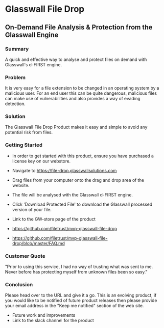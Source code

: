 # Glasswall File Drop
## On-Demand File Analysis & Protection from the Glasswall Engine

### Summary
A quick and effective way to analyse and protect files on demand with Glasswall's d-FIRST engine.

### Problem
It is very easy for a file extension to be changed in an operating system by a malicious user. For an end user this can be quite dangerous, malicious files can make use of vulnerabilities and also provides a way of evading detection. 

### Solution
The Glasswall File Drop Product makes it easy and simple to avoid any potential risk from files.

### Getting Started
- In order to get started with this product, ensure you have purchased a license key on our webstore.
- Navigate to https://file-drop.glasswallsolutions.com
- Drag files from your computer onto the drag and drop area of the website.
- The file will be analysed with the Glasswall d-FIRST engine.
- Click 'Download Protected File' to download the Glasswall processed version of your file.

- Link to the GW-store page of the product
- https://github.com/filetrust/mvp-glasswall-file-drop
- https://github.com/filetrust/mvp-glasswall-file-drop/blob/master/FAQ.md

### Customer Quote
"Prior to using this service, I had no way of trusting what was sent to me. Never before has protecting myself from unknown files been so easy."

### Conclusion
Please head over to the URL and give it a go. This is an evolving product, if you would like to be notified of future product releases then please provide your email address in the "Keep me notified" section of the web site.

- Future work and improvements
- Link to the slack channel for the product
